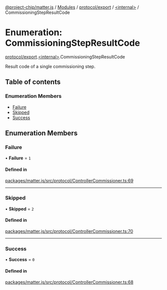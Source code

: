 [@project-chip/matter.js](../README.md) / [Modules](../modules.md) / [protocol/export](../modules/protocol_export.md) / [\<internal\>](../modules/protocol_export._internal_.md) / CommissioningStepResultCode

# Enumeration: CommissioningStepResultCode

[protocol/export](../modules/protocol_export.md).[\<internal\>](../modules/protocol_export._internal_.md).CommissioningStepResultCode

Result code of a single commissioning step.

## Table of contents

### Enumeration Members

- [Failure](protocol_export._internal_.CommissioningStepResultCode.md#failure)
- [Skipped](protocol_export._internal_.CommissioningStepResultCode.md#skipped)
- [Success](protocol_export._internal_.CommissioningStepResultCode.md#success)

## Enumeration Members

### Failure

• **Failure** = ``1``

#### Defined in

[packages/matter.js/src/protocol/ControllerCommissioner.ts:69](https://github.com/project-chip/matter.js/blob/2d9f2165d2672864fda3496a6d0d5f93597f82c6/packages/matter.js/src/protocol/ControllerCommissioner.ts#L69)

___

### Skipped

• **Skipped** = ``2``

#### Defined in

[packages/matter.js/src/protocol/ControllerCommissioner.ts:70](https://github.com/project-chip/matter.js/blob/2d9f2165d2672864fda3496a6d0d5f93597f82c6/packages/matter.js/src/protocol/ControllerCommissioner.ts#L70)

___

### Success

• **Success** = ``0``

#### Defined in

[packages/matter.js/src/protocol/ControllerCommissioner.ts:68](https://github.com/project-chip/matter.js/blob/2d9f2165d2672864fda3496a6d0d5f93597f82c6/packages/matter.js/src/protocol/ControllerCommissioner.ts#L68)

